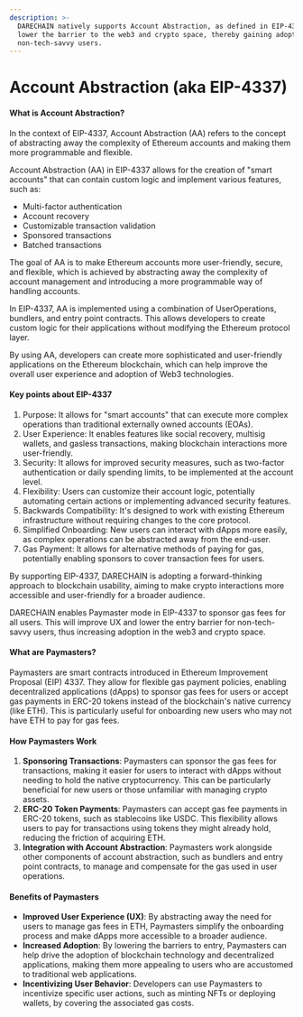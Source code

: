 ```yaml
---
description: >-
  DARECHAIN natively supports Account Abstraction, as defined in EIP-4337, to
  lower the barrier to the web3 and crypto space, thereby gaining adoption among
  non-tech-savvy users.
---
```


# Account Abstraction (aka EIP-4337)

#### What is Account Abstraction?

In the context of EIP-4337, Account Abstraction (AA) refers to the concept of abstracting away the complexity of Ethereum accounts and making them more programmable and flexible.

Account Abstraction (AA) in EIP-4337 allows for the creation of "smart accounts" that can contain custom logic and implement various features, such as:

* Multi-factor authentication
* Account recovery
* Customizable transaction validation
* Sponsored transactions
* Batched transactions

The goal of AA is to make Ethereum accounts more user-friendly, secure, and flexible, which is achieved by abstracting away the complexity of account management and introducing a more programmable way of handling accounts.

In EIP-4337, AA is implemented using a combination of UserOperations, bundlers, and entry point contracts. This allows developers to create custom logic for their applications without modifying the Ethereum protocol layer.

By using AA, developers can create more sophisticated and user-friendly applications on the Ethereum blockchain, which can help improve the overall user experience and adoption of Web3 technologies.

#### Key points about EIP-4337

1. Purpose: It allows for "smart accounts" that can execute more complex operations than traditional externally owned accounts (EOAs).
2. User Experience: It enables features like social recovery, multisig wallets, and gasless transactions, making blockchain interactions more user-friendly.
3. Security: It allows for improved security measures, such as two-factor authentication or daily spending limits, to be implemented at the account level.
4. Flexibility: Users can customize their account logic, potentially automating certain actions or implementing advanced security features.
5. Backwards Compatibility: It's designed to work with existing Ethereum infrastructure without requiring changes to the core protocol.
6. Simplified Onboarding: New users can interact with dApps more easily, as complex operations can be abstracted away from the end-user.
7. Gas Payment: It allows for alternative methods of paying for gas, potentially enabling sponsors to cover transaction fees for users.

By supporting EIP-4337, DARECHAIN is adopting a forward-thinking approach to blockchain usability, aiming to make crypto interactions more accessible and user-friendly for a broader audience.

DARECHAIN enables Paymaster mode in EIP-4337 to sponsor gas fees for all users. This will improve UX and lower the entry barrier for non-tech-savvy users, thus increasing adoption in the web3 and crypto space.

#### What are Paymasters?

Paymasters are smart contracts introduced in Ethereum Improvement Proposal (EIP) 4337. They allow for flexible gas payment policies, enabling decentralized applications (dApps) to sponsor gas fees for users or accept gas payments in ERC-20 tokens instead of the blockchain's native currency (like ETH). This is particularly useful for onboarding new users who may not have ETH to pay for gas fees.

#### How Paymasters Work

1. **Sponsoring Transactions**: Paymasters can sponsor the gas fees for transactions, making it easier for users to interact with dApps without needing to hold the native cryptocurrency. This can be particularly beneficial for new users or those unfamiliar with managing crypto assets.
2. **ERC-20 Token Payments**: Paymasters can accept gas fee payments in ERC-20 tokens, such as stablecoins like USDC. This flexibility allows users to pay for transactions using tokens they might already hold, reducing the friction of acquiring ETH.
3. **Integration with Account Abstraction**: Paymasters work alongside other components of account abstraction, such as bundlers and entry point contracts, to manage and compensate for the gas used in user operations.

#### Benefits of Paymasters

* **Improved User Experience (UX)**: By abstracting away the need for users to manage gas fees in ETH, Paymasters simplify the onboarding process and make dApps more accessible to a broader audience.
* **Increased Adoption**: By lowering the barriers to entry, Paymasters can help drive the adoption of blockchain technology and decentralized applications, making them more appealing to users who are accustomed to traditional web applications.
* **Incentivizing User Behavior**: Developers can use Paymasters to incentivize specific user actions, such as minting NFTs or deploying wallets, by covering the associated gas costs.

